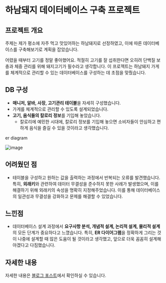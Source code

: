 # 하남돼지 데이터베이스 구축 프로젝트

## 프로젝트 개요
주제는 제가 평소에 자주 먹고 맛있어하는 하남돼지로 선정하였고, 이에 따른 데이터베이스를 구축해보기로 계획을 잡았습니다.

어렸을 때부터 고기를 정말 좋아했어요. 적절히 고기를 잘 섭취한다면 오히려 단백질 보충과 체중 관리를 위해 돼지고기가 필수라고 생각합니다. 이 프로젝트는 하남돼지 가게를 체계적으로 관리할 수 있는 데이터베이스를 구성하는 데 초점을 맞췄습니다.

## DB 구성
- **매니저, 알바, 사장, 고기관리 테이블**을 자세히 구성했습니다.
- 가게를 체계적으로 관리할 수 있도록 설계되었습니다.
- **고기, 음식들의 칼로리 정보**를 기입해 놓았습니다.
  - 칼로리에 예민한 시대에, 칼로리 정보를 기입해 놓으면 소비자들이 안심하고 편하게 음식을 즐길 수 있을 것이라고 생각했습니다.

er diagram

![image](https://github.com/user-attachments/assets/da4eb3e8-c721-4314-bc66-54bb4b52a825)

## 어려웠던 점
- 테이블을 구성하고 원하는 값을 출력하는 과정에서 반복되는 오류를 발견했습니다. 특히, **외래키**와 관련하여 데이터 무결성을 준수하지 못한 사례가 발생했으며, 이를 해결하기 위해 외래키의 속성을 명확히 지정해주었습니다. 이를 통해 데이터베이스의 일관성과 무결성을 강화하고 문제를 해결할 수 있었습니다.

## 느낀점
- 데이터베이스 설계 과정에서 **요구사항 분석, 개념적 설계, 논리적 설계, 물리적 설계**의 모든 단계가 중요하다고 느꼈습니다. 특히, **ER 다이어그램**을 정확하게 그리는 것이 나중에 설계할 때 많은 도움이 될 것이라고 생각했고, 앞으로 더욱 꼼꼼히 설계해야겠다고 다짐했습니다.

## 자세한 내용
자세한 내용은 [블로그 포스트](https://dinoqos.tistory.com/5)에서 확인하실 수 있습니다.




